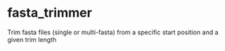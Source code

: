 # fasta_trimmer
Trim fasta files (single or multi-fasta) from a specific start position and a given trim length
